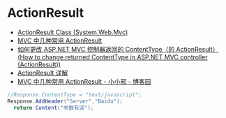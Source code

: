 # ActionResult

- [ActionResult Class (System.Web.Mvc)](https://docs.microsoft.com/en-us/dotnet/api/system.web.mvc.actionresult?view=aspnet-mvc-5.2)
- [MVC 中几种常用 ActionResult](https://blog.csdn.net/qq_42898553/article/details/82976839)
- [如何更改 ASP.NET MVC 控制器返回的 ContentType（的 ActionResult）(How to change returned ContentType in ASP.NET MVC controller (ActionResult))](http://www.it1352.com/270699.html)
- [ActionResult 详解](https://blog.csdn.net/sundna/article/details/91511745)
- [MVC 中几种常用 ActionResult - 小小邪 - 博客园](https://www.cnblogs.com/xielong/p/5940535.html)

```c#
//Response.ContentType = "text/javascript";
Response.AddHeader("Server","Baidu");
  return Content("参数有误");

```

